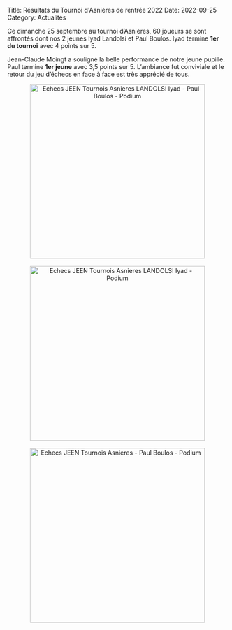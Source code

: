 Title: Résultats du Tournoi d'Asnières de rentrée 2022
Date: 2022-09-25
Category: Actualités

Ce dimanche 25 septembre au tournoi d’Asnières, 60 joueurs se sont affrontés dont nos 2 jeunes Iyad Landolsi et Paul Boulos. Iyad termine **1er du tournoi** avec 4 points sur 5.

Jean-Claude Moingt a souligné la belle performance de notre jeune pupille. Paul termine **1er jeune** avec 3,5 points sur 5. 
L’ambiance fut conviviale et le retour du jeu d’échecs en face à face est très apprécié de tous.

<div align="center" >
    <img src="{static}/images/JEEN_echecs_tournois_asnieres_2022-09-25.jpeg" width="400" alt="Echecs JEEN Tournois Asnieres LANDOLSI Iyad - Paul Boulos - Podium" />
</div>
<br />

<div align="center" >
    <img src="{static}/images/JEEN_echecs_tournois_asnieres_Landolsi_Iyad_2022-09-25.jpeg" width="400" alt="Echecs JEEN Tournois Asnieres LANDOLSI Iyad - Podium" />
</div>
<br />

<div align="center" >
    <img src="{static}/images/JEEN_echecs_tournois_asnieres_Boulos_Paul_2022-09-25.jpeg" width="400" alt="Echecs JEEN Tournois Asnieres - Paul Boulos - Podium" />
</div>
<br />
